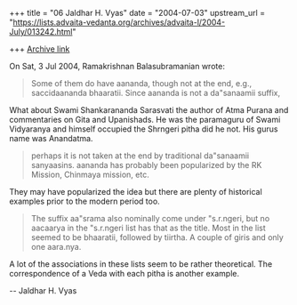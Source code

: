 +++
title = "06 Jaldhar H. Vyas"
date = "2004-07-03"
upstream_url = "https://lists.advaita-vedanta.org/archives/advaita-l/2004-July/013242.html"

+++
[Archive link](https://lists.advaita-vedanta.org/archives/advaita-l/2004-July/013242.html)

On Sat, 3 Jul 2004, Ramakrishnan Balasubramanian wrote:

> Some of them do have aananda, though not at the end, e.g.,
> saccidaananda bhaaratii. Since aananda is not a da"sanaamii suffix,

What about Swami Shankarananda Sarasvati the author of Atma Purana and
commentaries on Gita and Upanishads.  He was the paramaguru of Swami
Vidyaranya and himself occupied the Shrngeri pitha did he not.  His gurus
name was Anandatma.

> perhaps it is not taken at the end by traditional da"sanaamii
> sanyaasins. aananda has probably been popularized by the RK Mission,
> Chinmaya mission, etc.
>

They may have popularized the idea but there are plenty of historical
examples prior to the modern period too.

> The suffix aa"srama also nominally come under "s.r.ngeri, but no
> aacaarya in the "s.r.ngeri list has that as the title. Most in the
> list seemed to be bhaaratii, followed by tiirtha. A couple of giris
> and only one aara.nya.
>

A lot of the associations in these lists seem to be rather theoretical.
The correspondence of a Veda with each pitha is another example.

-- 
Jaldhar H. Vyas <jaldhar at braincells.com>

